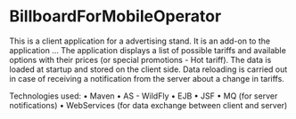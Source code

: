 # BillboardForMobileOperator

This is a client application for a advertising stand. It is an add-on to the application ... The application displays a list of possible tariffs and available options with their prices (or special promotions - Hot tariff). 
The data is loaded at startup and stored on the client side. Data reloading is carried out in case of receiving a notification from the server about a change in tariffs.

Technologies used:
• Maven
• AS - WildFly
• EJB
• JSF
• MQ (for server notifications)
• WebServices (for data exchange between client and server)
